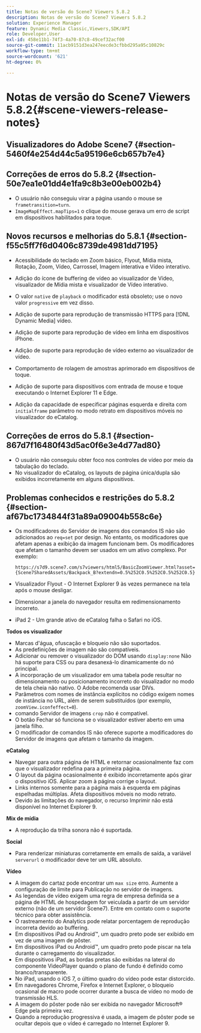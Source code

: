 ```yaml
---
title: Notas de versão do Scene7 Viewers 5.8.2
description: Notas de versão do Scene7 Viewers 5.8.2
solution: Experience Manager
feature: Dynamic Media Classic,Viewers,SDK/API
role: Developer,User
exl-id: 458e11b1-74f3-4a70-87c8-49cef32acf00
source-git-commit: 11acb9151d3ea247eecde3cfbbd295a95c10829c
workflow-type: tm+mt
source-wordcount: '621'
ht-degree: 0%

---
```


# Notas de versão do Scene7 Viewers 5.8.2{#scene-viewers-release-notes}

## Visualizadores do Adobe Scene7 {#section-5460f4e254d44c5a95196e6cb657b7e4}

## Correções de erros do 5.8.2 {#section-50e7ea1e01dd4e1fa9c8b3e00eb002b4}

* O usuário não conseguiu virar a página usando o mouse se `frametransition=turn`.
* `ImageMapEffect.mapTips=1` o clique do mouse gerava um erro de script em dispositivos habilitados para toque.

## Novos recursos e melhorias do 5.8.1 {#section-f55c5ff7f6d0406c8739de4981dd7195}

* Acessibilidade do teclado em Zoom básico, Flyout, Mídia mista, Rotação, Zoom, Vídeo, Carrossel, Imagem interativa e Vídeo interativo.
* Adição do ícone de buffering de vídeo ao visualizador de Vídeo, visualizador de Mídia mista e visualizador de Vídeo interativo.
* O valor `native` de `playback` o modificador está obsoleto; use o novo valor `progressive` em vez disso.

* Adição de suporte para reprodução de transmissão HTTPS para [!DNL Dynamic Media] vídeo.
* Adição de suporte para reprodução de vídeo em linha em dispositivos iPhone.
* Adição de suporte para reprodução de vídeo externo ao visualizador de vídeo.
* Comportamento de rolagem de amostras aprimorado em dispositivos de toque.
* Adição de suporte para dispositivos com entrada de mouse e toque executando o Internet Explorer 11 e Edge.
* Adição da capacidade de especificar páginas esquerda e direita com `initialframe` parâmetro no modo retrato em dispositivos móveis no visualizador do eCatalog.

## Correções de erros do 5.8.1 {#section-867d7f16480f43d5ac0f6e3e4d77ad80}

* O usuário não conseguiu obter foco nos controles de vídeo por meio da tabulação do teclado.
* No visualizador do eCatalog, os layouts de página única/dupla são exibidos incorretamente em alguns dispositivos.

## Problemas conhecidos e restrições do 5.8.2 {#section-af67bc1734844f31a89a09004b558c6e}

* Os modificadores do Servidor de imagens dos comandos IS não são adicionados ao `req=set` por design. No entanto, os modificadores que afetam apenas a exibição da imagem funcionam bem. Os modificadores que afetam o tamanho devem ser usados em um ativo complexo. Por exemplo:

   `https://s7d9.scene7.com/s7viewers/html5/BasicZoomViewer.html?asset= {Scene7SharedAssets/Backpack_B?extendn=0.5%252C0.5%252C0.5%252C0.5}`

* Visualizador Flyout - O Internet Explorer 9 às vezes permanece na tela após o mouse desligar.
* Dimensionar a janela do navegador resulta em redimensionamento incorreto.
* iPad 2 - Um grande ativo de eCatalog falha o Safari no iOS.

**Todos os visualizador**

* Marcas d&#39;água, ofuscação e bloqueio não são suportados.
* As predefinições de imagem não são compatíveis.
* Adicionar ou remover o visualizador do DOM usando `display:none` Não há suporte para CSS ou para desanexá-lo dinamicamente do nó principal.
* A incorporação de um visualizador em uma tabela pode resultar no dimensionamento ou posicionamento incorreto do visualizador no modo de tela cheia não nativo. O Adobe recomenda usar DIVs.
* Parâmetros com nomes de instância explícitos no código exigem nomes de instância no URL, além de serem substituídos (por exemplo, `zoomView.iconfeffect=0`).
* comando Servidor de imagens `crop` não é compatível.
* O botão Fechar só funciona se o visualizador estiver aberto em uma janela filho.
* O modificador de comandos IS não oferece suporte a modificadores do Servidor de imagens que afetam o tamanho da imagem.

**eCatalog**

* Navegar para outra página de HTML e retornar ocasionalmente faz com que o visualizador redefina para a primeira página.
* O layout da página ocasionalmente é exibido incorretamente após girar o dispositivo iOS. Aplicar zoom à página corrige o layout.
* Links internos somente para a página mais à esquerda em páginas espelhadas múltiplas. Afeta dispositivos móveis no modo retrato.
* Devido às limitações do navegador, o recurso Imprimir não está disponível no Internet Explorer 9.

**Mix de mídia**

* A reprodução da trilha sonora não é suportada.

**Social**

* Para renderizar miniaturas corretamente em emails de saída, a variável `serverurl` o modificador deve ter um URL absoluto.

**Vídeo**

* A imagem do cartaz pode encontrar um `max size` erro. Aumente a configuração de limite para Publicação no servidor de imagens.
* As legendas de vídeo exigem uma regra de empresa definida se a página de HTML de hospedagem for veiculada a partir de um servidor externo (não de um servidor Scene7). Entre em contato com o suporte técnico para obter assistência.
* O rastreamento do Analytics pode relatar porcentagem de reprodução incorreta devido ao buffering.
* Em dispositivos iPad ou Android™, um quadro preto pode ser exibido em vez de uma imagem de pôster.
* Em dispositivos iPad ou Android™, um quadro preto pode piscar na tela durante o carregamento do visualizador.
* Em dispositivos iPad, as bordas pretas são exibidas na lateral do componente VideoPlayer quando o plano de fundo é definido como branco/transparente.
* No iPad, usando o iOS 7, o último quadro do vídeo pode estar distorcido.
* Em navegadores Chrome, Firefox e Internet Explorer, o bloqueio ocasional de macro pode ocorrer durante a busca de vídeo no modo de transmissão HLS.
* A imagem do pôster pode não ser exibida no navegador Microsoft® Edge pela primeira vez.
* Quando a reprodução progressiva é usada, a imagem de pôster pode se ocultar depois que o vídeo é carregado no Internet Explorer 9.

